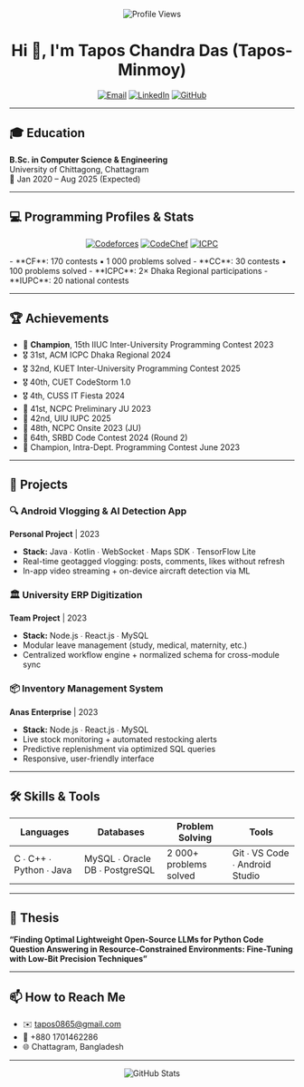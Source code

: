 <p align="center">
  <img src="https://komarev.com/ghpvc/?username=Tapos-Minmoy&style=flat-square" alt="Profile Views" />
</p>

<h1 align="center">Hi 👋, I'm Tapos Chandra Das (Tapos-Minmoy)</h1>
<p align="center">
  <a href="mailto:tapos0865@gmail.com"><img src="https://img.shields.io/badge/Email-D14836?style=for-the-badge&logo=gmail&logoColor=white" alt="Email"></a>
  <a href="https://www.linkedin.com/in/tapos-das-minmoy-ba488a284/"><img src="https://img.shields.io/badge/LinkedIn-0A66C2?style=for-the-badge&logo=linkedin&logoColor=white" alt="LinkedIn"></a>
  <a href="https://github.com/Tapos-Minmoy"><img src="https://img.shields.io/badge/GitHub-181717?style=for-the-badge&logo=github&logoColor=white" alt="GitHub"></a>
</p>

---

## 🎓 Education
**B.Sc. in Computer Science & Engineering**  
University of Chittagong, Chattagram  
📅 Jan 2020 – Aug 2025 (Expected)

---

## 💻 Programming Profiles & Stats
<p align="center">
  <a href="https://codeforces.com/profile/Tapos-Minmoy"><img src="https://img.shields.io/badge/Codeforces-Specialist_1580-blue?style=for-the-badge&logo=codeforces" alt="Codeforces"></a>
  <a href="https://www.codechef.com/users/tapos"><img src="https://img.shields.io/badge/CodeChef-4★_1918-orange?style=for-the-badge&logo=codechef" alt="CodeChef"></a>
  <a href="https://icpc.global/ICPCID/WK40Q55E71SQ"><img src="https://img.shields.io/badge/ICPC-Participant-purple?style=for-the-badge&logo=icpc" alt="ICPC"></a>
</p>
- **CF**: 170 contests ▪️ 1 000 problems solved  
- **CC**: 30 contests ▪️ 100 problems solved  
- **ICPC**: 2× Dhaka Regional participations  
- **IUPC**: 20 national contests

---

## 🏆 Achievements
- 🏅 **Champion**, 15th IIUC Inter-University Programming Contest 2023  
- 🎖️ 31st, ACM ICPC Dhaka Regional 2024  
- 🎖️ 32nd, KUET Inter-University Programming Contest 2025  
- 🎖️ 40th, CUET CodeStorm 1.0  
- 🎖️ 4th, CUSS IT Fiesta 2024  
- 🥉 41st, NCPC Preliminary JU 2023  
- 🥉 42nd, UIU IUPC 2025  
- 🥉 48th, NCPC Onsite 2023 (JU)  
- 🥉 64th, SRBD Code Contest 2024 (Round 2)  
- 🏅 Champion, Intra-Dept. Programming Contest June 2023

---

## 🚀 Projects

### 🔍 Android Vlogging & AI Detection App  
**Personal Project** | 2023  
- **Stack:** Java ∙ Kotlin ∙ WebSocket ∙ Maps SDK ∙ TensorFlow Lite  
- Real-time geotagged vlogging: posts, comments, likes without refresh  
- In-app video streaming + on-device aircraft detection via ML  

### 🏛️ University ERP Digitization  
**Team Project** | 2023  
- **Stack:** Node.js ∙ React.js ∙ MySQL  
- Modular leave management (study, medical, maternity, etc.)  
- Centralized workflow engine + normalized schema for cross-module sync  

### 📦 Inventory Management System  
**Anas Enterprise** | 2023  
- **Stack:** Node.js ∙ React.js ∙ MySQL  
- Live stock monitoring + automated restocking alerts  
- Predictive replenishment via optimized SQL queries  
- Responsive, user-friendly interface  

---

## 🛠️ Skills & Tools
| Languages             | Databases                     | Problem Solving    | Tools                       |
| --------------------- | ----------------------------- | ------------------ | --------------------------- |
| C ∙ C++ ∙ Python ∙ Java | MySQL ∙ Oracle DB ∙ PostgreSQL | 2 000+ problems solved | Git ∙ VS Code ∙ Android Studio |

---

## 📜 Thesis
**“Finding Optimal Lightweight Open-Source LLMs for Python Code Question Answering in Resource-Constrained Environments: Fine-Tuning with Low-Bit Precision Techniques”**

---

## 📫 How to Reach Me
- ✉️ tapos0865@gmail.com  
- 📱 +880 1701462286  
- 🌐 Chattagram, Bangladesh  

---

<div align="center">
  <img src="https://github-readme-stats.vercel.app/api?username=Tapos-Minmoy&show_icons=true&theme=radical" alt="GitHub Stats" />
</div>
